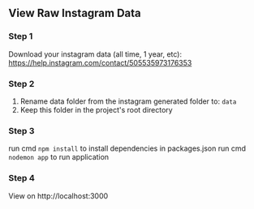 ## View Raw Instagram Data

### Step 1
Download your instagram data (all time, 1 year, etc): https://help.instagram.com/contact/505535973176353

### Step 2
1. Rename data folder from the instagram generated folder to: ```data```
2. Keep this folder in the project's root directory

### Step 3
run cmd ```npm install``` to install dependencies in packages.json
run cmd ```nodemon app``` to run application

### Step 4
View on http://localhost:3000
